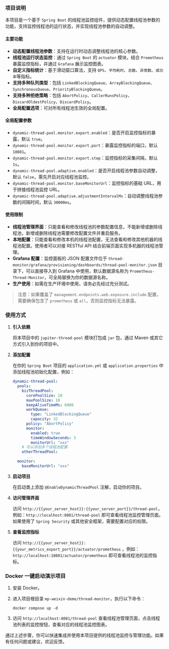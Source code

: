 ### 项目说明

本项目是一个基于 `Spring Boot` 的线程池监控组件，提供动态配置线程池参数的功能，支持监控线程池的运行状态，并实现线程池参数的自动调整。

#### 主要功能

- **动态配置线程池参数**：支持在运行时动态调整线程池的核心参数。
- **线程池运行状态监控**：通过 `Spring Boot` 的 `actuator` 模块，结合 `Prometheus` 暴露监控指标，并通过 `Grafana` 展示监控图表。
- **自定义指标统计**：基于滑动窗口算法，支持 `QPS`、`平均耗时`、`总数`、`异常数`、`成功率`等指标。
- **支持多种队列类型**：包括 `LinkedBlockingQueue`、`ArrayBlockingQueue`、`SynchronousQueue`、`PriorityBlockingQueue`。
- **支持多种拒绝策略**：包括 `AbortPolicy`、`CallerRunsPolicy`、`DiscardOldestPolicy`、`DiscardPolicy`。
- **全局配置选项**：可对所有线程池生效的全局配置。

#### 全局配置参数

- `dynamic-thread-pool.monitor.export.enabled`：是否开启监控指标的暴露，默认 `true`。
- `dynamic-thread-pool.monitor.export.port`：暴露监控指标的端口，默认 `18081`。
- `dynamic-thread-pool.monitor.export.step`：监控指标的采集间隔，默认 `1s`。
- `dynamic-thread-pool.adaptive.enabled`：是否开启线程池参数自动调整，默认 `false`，需先开启对应线程池监控。
- `dynamic-thread-pool.monitor.baseMonitorUrl`：监控指标的基础 URL，用于拼接线程池监控 URL。
- `dynamic-thread-pool.adaptive.adjustmentIntervalMs`：自动调整线程池参数的间隔时间，默认 `30000ms`。

#### 使用限制

- **线程池管理界面**：只能查看和修改线程池的参数配置信息，不能新增或删除线程池，新增或删除线程池需要修改配置文件并重启服务。
- **本地配置**：只能查看和修改本机的线程池配置，无法查看和修改其他机器的线程池配置。使用者可以对接 RESTful API
  结合前端页面实现多机器的线程池管理。
- **Grafana 配置**：监控面板的 JSON
  配置文件位于 `thread-monitor/grafana/provisioning/dashboards/thread-pool-monitor.json` 目录下，可以直接导入到 Grafana
  中使用，默认数据源名称为 `Prometheus-Thread-Monitor`，可全局替换为你的数据源名称。
- **生产使用**：如需在生产环境中使用，请务必先经过充分测试。

> 注意：如果覆盖了 `management.endpoints.web.exposure.include` 配置，需要确保包含了 `prometheus` 或 `all`，否则监控指标无法暴露。

### 使用方式

1. **引入依赖**

   将本项目中的 `jupiter-thread-pool` 模块打包成 `jar` 包，通过 Maven 或其它方式引入到你的项目中。

2. **添加配置**

   在你的 `Spring Boot` 项目的 `application.yml` 或 `application.properties` 中添加线程池初始化配置，例如：

   ```yaml
   dynamic-thread-pool:
     pools:
       bizThreadPool:
         corePoolSize: 10
         maxPoolSize: 10
         keepAliveTimeMs: 6000
         workQueue:
           type: "LinkedBlockingQueue"
           capacity: 32
         policy: "AbortPolicy"
         monitor:
           enabled: true
           timeWindowSeconds: 3
           monitorUrl: "xxx"
       # 可以添加多个线程池配置
       otherThreadPool:
         ...
     monitor:
       baseMonitorUrl: "xxx"
   ```

3. **启动项目**

   在启动类上添加 `@EnableDynamicThreadPool` 注解，启动你的项目。

4. **访问管理界面**

   访问 `http://{{your_server_host}}:{{your_server_port}}/thread-pool`，例如：`http://localhost:8081/thread-pool`
   即可查看线程池监控管理页面。如果使用了 `Spring Security` 或其他安全框架，需要配置对应的权限。

5. **查看监控指标**

   访问 `http://{{your_server_host}}:{{your_metrics_export_port}}/actuator/prometheus`
   ，例如：`http://localhost:18081/actuator/prometheus` 即可查看线程池的监控指标。

### Docker 一键启动演示项目

1. 安装 Docker。
2. 进入项目根目录 `mp-weixin-demo/thread-monitor`，执行以下命令：

   ```shell
   docker compose up -d
   ```

3. 访问 `http://localhost:8081/thread-pool` 查看线程池管理页面，点击线程池列表的监控按钮，查看对应的线程池监控图表。

通过上述步骤，你可以快速集成并使用本项目提供的线程池监控与管理功能。如果有任何问题或建议，欢迎反馈。